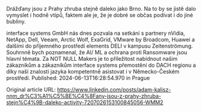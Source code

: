 Drážďany jsou z Prahy zhruba stejně daleko jako Brno. Na to by se jistě dalo vymyslet i hodně vtipů, faktem ale je, že je dobré se občas podívat i do jiné bubliny.

interface systems GmbH nás dnes pozvala na setkání s partnery nVidia, NetApp, Dell, Veeam, Arctic Wolf, ExaGrid, VMware by Broadcom, Huawei a dalšími do příjemného prostředí elements DELI v kampusu Zeitenströmung. Souhrnně bych poznamenal, že AI/ ML a ochrana proti Ransomware jsou hlavní témata. Za NOT NULL Makers je to příležitost nabídnout našim zákazníkům a zákazníkům interface systems přemostění do DACH regionu a díky naší znalosti jazyka kompetentně asistovat i v Německo-Českém prostředí.
Published: 2024-06-13T16:28:54.970 in Prague

Original article URL: https://www.linkedin.com/posts/adam-kalisz-nnm_dr%C3%A1%C5%BE%C4%8Fany-jsou-z-prahy-zhruba-stejn%C4%9B-daleko-activity-7207026153100845056-WMM2

